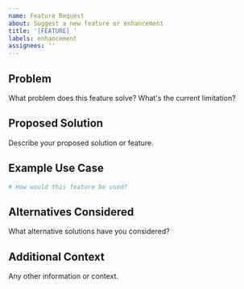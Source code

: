 ```yaml
---
name: Feature Request
about: Suggest a new feature or enhancement
title: '[FEATURE] '
labels: enhancement
assignees: ''
---
```


## Problem
What problem does this feature solve? What's the current limitation?

## Proposed Solution
Describe your proposed solution or feature.

## Example Use Case
```python
# How would this feature be used?

```

## Alternatives Considered
What alternative solutions have you considered?

## Additional Context
Any other information or context.
